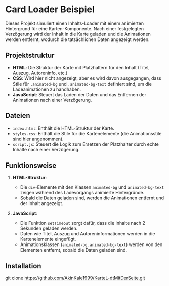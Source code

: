 # Card Loader Beispiel

Dieses Projekt simuliert einen Inhalts-Loader mit einem animierten Hintergrund für eine Karten-Komponente. Nach einer festgelegten Verzögerung wird der Inhalt in die Karte geladen und die Animationen werden entfernt, wodurch die tatsächlichen Daten angezeigt werden.

## Projektstruktur

- **HTML**: Die Struktur der Karte mit Platzhaltern für den Inhalt (Titel, Auszug, Autoreninfo, etc.)
- **CSS**: Wird hier nicht angezeigt, aber es wird davon ausgegangen, dass Stile für `.animated-bg` und `.animated-bg-text` definiert sind, um die Ladeanimationen zu handhaben.
- **JavaScript**: Steuert das Laden der Daten und das Entfernen der Animationen nach einer Verzögerung.

## Dateien

- `index.html`: Enthält die HTML-Struktur der Karte.
- `styles.css`: Enthält die Stile für die Kartenelemente (die Animationsstile sind hier angenommen).
- `script.js`: Steuert die Logik zum Ersetzen der Platzhalter durch echte Inhalte nach einer Verzögerung.

## Funktionsweise

1. **HTML-Struktur**: 
   - Die `div`-Elemente mit den Klassen `animated-bg` und `animated-bg-text` zeigen während des Ladevorgangs animierte Hintergründe.
   - Sobald die Daten geladen sind, werden die Animationen entfernt und der Inhalt angezeigt.

2. **JavaScript**:
   - Die Funktion `setTimeout` sorgt dafür, dass die Inhalte nach 2 Sekunden geladen werden.
   - Daten wie Titel, Auszug und Autoreninformationen werden in die Kartenelemente eingefügt.
   - Animationsklassen (`animated-bg`, `animated-bg-text`) werden von den Elementen entfernt, sobald die Daten geladen sind.

## Installation 

git clone https://github.com/AkinKale1999/KarteL-dtMitDerSeite.git
